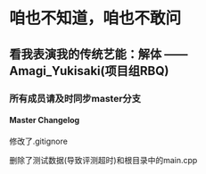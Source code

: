 # 咱也不知道，咱也不敢问

## 看我表演我的传统艺能：解体 ——Amagi_Yukisaki(项目组RBQ)

### 所有成员请及时同步master分支

#### Master Changelog

修改了.gitignore

删除了测试数据(导致评测超时)和根目录中的main.cpp
